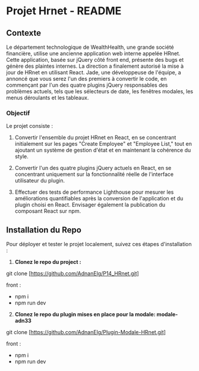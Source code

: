 # Projet Hrnet - README

## Contexte

Le département technologique de WealthHealth, une grande société financière, utilise une ancienne application web interne appelée HRnet. Cette application, basée sur jQuery côté front end, présente des bugs et génère des plaintes internes. La direction a finalement autorisé la mise à jour de HRnet en utilisant React. Jade, une développeuse de l'équipe, a annoncé que vous serez l'un des premiers à convertir le code, en commençant par l'un des quatre plugins jQuery responsables des problèmes actuels, tels que les sélecteurs de date, les fenêtres modales, les menus déroulants et les tableaux.

### Objectif

Le projet consiste :

1. Convertir l'ensemble du projet HRnet en React, en se concentrant initialement sur les pages "Create Employee" et "Employee List," tout en ajoutant un système de gestion d'état et en maintenant la cohérence du style.

2. Convertir l'un des quatre plugins jQuery actuels en React, en se concentrant uniquement sur la fonctionnalité réelle de l'interface utilisateur du plugin.

3. Effectuer des tests de performance Lighthouse pour mesurer les améliorations quantifiables après la conversion de l'application et du plugin choisi en React. Envisager également la publication du composant React sur npm.

## Installation du Repo

Pour déployer et tester le projet localement, suivez ces étapes d'installation :

1. **Clonez le repo du project :**

  git clone [https://github.com/AdnanElg/P14_HRnet.git]

  front :
  - npm i
  - npm run dev

2. **Clonez le repo du plugin mises en place pour la modale: modale-adn33**

  git clone [https://github.com/AdnanElg/Plugin-Modale-HRnet.git]

  front :
  - npm i
  - npm run dev

